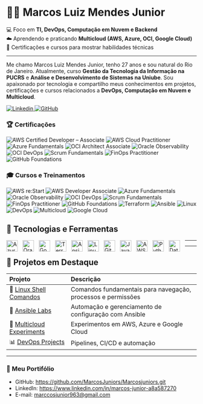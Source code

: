 # 👨‍💻 Marcos Luiz Mendes Junior

💻 Foco em **TI, DevOps, Computação em Nuvem e Backend**  
☁️ Aprendendo e praticando **Multicloud (AWS, Azure, OCI, Google Cloud)**  
🚀 Certificações e cursos para mostrar habilidades técnicas  

---

Me chamo Marcos Luiz Mendes Junior, tenho 27 anos e sou natural do Rio de Janeiro. Atualmente, curso **Gestão da Tecnologia da Informação na PUCRS** e **Análise e Desenvolvimento de Sistemas na Uniube**. Sou apaixonado por tecnologia e compartilho meus conhecimentos em projetos, certificações e cursos relacionados a **DevOps, Computação em Nuvem e Multicloud**.

<p align="left">
    <a href="https://www.linkedin.com/in/marcos-junior-a8a587270">
        <img 
            alt="Linkedin" 
            title="Conecte-se no LinkedIn" 
            src="https://custom-icon-badges.demolab.com/badge/LinkedIn-0077B5?style=for-the-badge&logo=linkedin&logoColor=white"
        />
    </a>
    <a href="https://github.com/MarcosJuniors/Marcosjuniors.git">
        <img 
            alt="GitHub" 
            title="Me siga no GitHub" 
            src="https://custom-icon-badges.demolab.com/badge/GitHub-181717?style=for-the-badge&logo=github&logoColor=white"
        />
    </a>
</p>

### 🏆 Certificações

<!-- Todas as cores agora são pretas para uniformidade -->

![AWS Certified Developer – Associate](https://img.shields.io/badge/AWS-Developer_Associate-000000?style=for-the-badge&logo=amazon-aws&logoColor=white)
![AWS Cloud Practitioner](https://img.shields.io/badge/AWS-Cloud_Practitioner-000000?style=for-the-badge&logo=amazon-aws&logoColor=white)
![Azure Fundamentals](https://img.shields.io/badge/Azure-Fundamentals-000000?style=for-the-badge&logo=microsoftazure&logoColor=white)
![OCI Architect Associate](https://img.shields.io/badge/OCI-Architect_Associate-000000?style=for-the-badge&logo=oracle&logoColor=white)
![Oracle Observability](https://img.shields.io/badge/OCI-Observability_Professional-000000?style=for-the-badge&logo=oracle&logoColor=white)
![OCI DevOps](https://img.shields.io/badge/OCI-DevOps_Professional-000000?style=for-the-badge&logo=oracle&logoColor=white)
![Scrum Fundamentals](https://img.shields.io/badge/Scrum-Fundamentals-000000?style=for-the-badge&logo=scrumalliance&logoColor=white)
![FinOps Practitioner](https://img.shields.io/badge/FinOps-Practitioner-000000?style=for-the-badge&logo=finopsfoundation&logoColor=white)
![GitHub Foundations](https://img.shields.io/badge/GitHub-Foundations-000000?style=for-the-badge&logo=github&logoColor=white)



### 🎓 Cursos e Treinamentos

<!-- Todas as cores agora são pretas para uniformidade -->

![AWS re:Start](https://img.shields.io/badge/AWS-reStart-000000?style=for-the-badge&logo=amazon-aws&logoColor=white)
![AWS Developer Associate](https://img.shields.io/badge/AWS-Developer_Associate-000000?style=for-the-badge&logo=amazon-aws&logoColor=white)
![Azure Fundamentals](https://img.shields.io/badge/Azure-Fundamentals-000000?style=for-the-badge&logo=microsoftazure&logoColor=white)
![Oracle Observability](https://img.shields.io/badge/OCI-Observability_Professional-000000?style=for-the-badge&logo=oracle&logoColor=white)
![OCI DevOps](https://img.shields.io/badge/OCI-DevOps_Professional-000000?style=for-the-badge&logo=oracle&logoColor=white)
![Scrum Fundamentals](https://img.shields.io/badge/Scrum-Fundamentals-000000?style=for-the-badge&logo=scrumalliance&logoColor=white)
![FinOps Practitioner](https://img.shields.io/badge/FinOps-Practitioner-000000?style=for-the-badge&logo=finopsfoundation&logoColor=white)
![GitHub Foundations](https://img.shields.io/badge/GitHub-Foundations-000000?style=for-the-badge&logo=github&logoColor=white)
![Terraform](https://img.shields.io/badge/Terraform-Curso-000000?style=for-the-badge&logo=terraform&logoColor=white)
![Ansible](https://img.shields.io/badge/Ansible-Curso-000000?style=for-the-badge&logo=ansible&logoColor=white)
![Linux](https://img.shields.io/badge/Linux-Curso-000000?style=for-the-badge&logo=linux&logoColor=white)
![DevOps](https://img.shields.io/badge/DevOps-Curso-000000?style=for-the-badge&logo=devops&logoColor=white)
![Multicloud](https://img.shields.io/badge/Multicloud-Curso-000000?style=for-the-badge)
![Google Cloud](https://img.shields.io/badge/Google_Cloud-Curso-000000?style=for-the-badge&logo=googlecloud&logoColor=white)

##  🤖 Tecnologias e Ferramentas

<img align="left" alt="Azure" title="Azure" width="30px" style="padding-right: 10px;" src="https://cdn.jsdelivr.net/gh/devicons/devicon@latest/icons/azure/azure-original.svg" />
<img align="left" alt="Oracle" title="Oracle Cloud" width="30px" style="padding-right: 10px;" src="https://cdn.jsdelivr.net/gh/devicons/devicon@latest/icons/oracle/oracle-original.svg" />
<img align="left" alt="Google Cloud" title="Google Cloud" width="30px" style="padding-right: 10px;" src="https://cdn.jsdelivr.net/gh/devicons/devicon@latest/icons/googlecloud/googlecloud-original.svg" />
<img align="left" alt="Terraform" title="Terraform" width="30px" style="padding-right: 10px;" src="https://cdn.jsdelivr.net/gh/devicons/devicon@latest/icons/terraform/terraform-original.svg" />
<img align="left" alt="Ansible" title="Ansible" width="30px" style="padding-right: 10px;" src="https://cdn.jsdelivr.net/gh/devicons/devicon@latest/icons/ansible/ansible-original.svg" />
<img align="left" alt="Linux" title="Linux" width="30px" style="padding-right: 10px;" src="https://cdn.jsdelivr.net/gh/devicons/devicon@latest/icons/linux/linux-original.svg" />
<img align="left" alt="Git" title="Git" width="30px" style="padding-right: 10px;" src="https://cdn.jsdelivr.net/gh/devicons/devicon@latest/icons/git/git-original.svg" />
<img align="left" alt="JavaScript" title="JavaScript" width="30px" style="padding-right: 10px;" src="https://cdn.jsdelivr.net/gh/devicons/devicon@latest/icons/javascript/javascript-original.svg" />
<img align="left" alt="AWS" title="AWS" width="30px" style="padding-right: 10px;" src="https://tse3.mm.bing.net/th/id/OIP._xZJ5Q1N7TuZuCnfH77cJwHaHa?cb=12&rs=1&pid=ImgDetMain&o=7&rm=3" />
<img align="left" alt="Python" title="Python" width="30px" style="padding-right: 10px;" src="https://cdn.jsdelivr.net/gh/devicons/devicon@latest/icons/python/python-original.svg" />
<img align="left" alt="Datadog" title="Datadog" width="30px" style="padding-right: 10px;" src="https://cdn.jsdelivr.net/gh/devicons/devicon@latest/icons/datadog/datadog-original.svg" />




---




---

## 💼 Projetos em Destaque

| Projeto | Descrição |
|:--|:--|
| 🐧 [Linux Shell Comandos](https://github.com/MarcosJuniors/Guia-terminal-linux) | Comandos fundamentais para navegação, processos e permissões |
| 🐳 [Ansible Labs](https://github.com/SEU_USUARIO_AQUI/ansible-labs) | Automação e gerenciamento de configuração com Ansible |
| 🧠 [Multicloud Experiments](https://github.com/SEU_USUARIO_AQUI/multicloud-experiments) | Experimentos em AWS, Azure e Google Cloud |
| 📊 [DevOps Projects](https://github.com/SEU_USUARIO_AQUI/devops-projects) | Pipelines, CI/CD e automação |

---

### 🔗 Meu Portifólio

- GitHub: https://github.com/MarcosJuniors/Marcosjuniors.git 
- LinkedIn: https://www.linkedin.com/in/marcos-junior-a8a587270 
- E-mail: marccosjunior963@gmail.com
